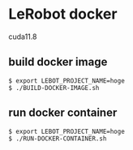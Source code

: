 # LeRobot docker
cuda11.8

## build docker image

```
$ export LEBOT_PROJECT_NAME=hoge
$ ./BUILD-DOCKER-IMAGE.sh
```

## run docker container

```
$ export LEBOT_PROJECT_NAME=hoge
$ ./RUN-DOCKER-CONTAINER.sh
```
